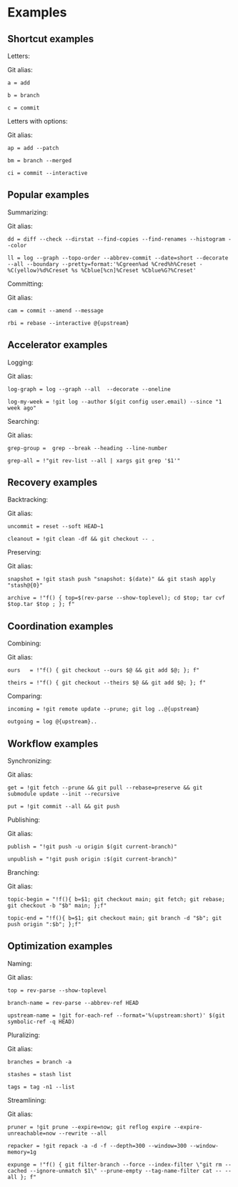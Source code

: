 # Examples


## Shortcut examples

Letters:

Git alias:

```git
a = add

b = branch

c = commit
```

Letters with options:

Git alias:

```git
ap = add --patch

bm = branch --merged

ci = commit --interactive
```


## Popular examples

Summarizing:

Git alias:

```git
dd = diff --check --dirstat --find-copies --find-renames --histogram --color

ll = log --graph --topo-order --abbrev-commit --date=short --decorate --all --boundary --pretty=format:'%Cgreen%ad %Cred%h%Creset -%C(yellow)%d%Creset %s %Cblue[%cn]%Creset %Cblue%G?%Creset'
```

Committing:

Git alias:

```git
cam = commit --amend --message

rbi = rebase --interactive @{upstream}
```


## Accelerator examples

Logging:

Git alias:

```git
log-graph = log --graph --all  --decorate --oneline

log-my-week = !git log --author $(git config user.email) --since "1 week ago"
```

Searching:

Git alias:

```git
grep-group =  grep --break --heading --line-number

grep-all = !"git rev-list --all | xargs git grep '$1'"
```


## Recovery examples

Backtracking:

Git alias:

```git
uncommit = reset --soft HEAD~1

cleanout = !git clean -df && git checkout -- .
```

Preserving:

Git alias:

```git
snapshot = !git stash push "snapshot: $(date)" && git stash apply "stash@{0}"

archive = !"f() { top=$(rev-parse --show-toplevel); cd $top; tar cvf $top.tar $top ; }; f"
```


## Coordination examples

Combining:

Git alias:

```git
ours   = !"f() { git checkout --ours $@ && git add $@; }; f"

theirs = !"f() { git checkout --theirs $@ && git add $@; }; f"
```

Comparing:

```gitlias
incoming = !git remote update --prune; git log ..@{upstream}

outgoing = log @{upstream}..
```


## Workflow examples

Synchronizing:

Git alias:

```git
get = !git fetch --prune && git pull --rebase=preserve && git submodule update --init --recursive

put = !git commit --all && git push
```

Publishing:

Git alias:

```git
publish = "!git push -u origin $(git current-branch)"

unpublish = "!git push origin :$(git current-branch)"
```

Branching:

Git alias:

```git
topic-begin = "!f(){ b=$1; git checkout main; git fetch; git rebase; git checkout -b "$b" main; };f"

topic-end = "!f(){ b=$1; git checkout main; git branch -d "$b"; git push origin ":$b"; };f"
```


## Optimization examples

Naming:

Git alias:

```git
top = rev-parse --show-toplevel

branch-name = rev-parse --abbrev-ref HEAD

upstream-name = !git for-each-ref --format='%(upstream:short)' $(git symbolic-ref -q HEAD)
```

Pluralizing:

Git alias:

```git
branches = branch -a

stashes = stash list

tags = tag -n1 --list
```

Streamlining:

Git alias:

```git
pruner = !git prune --expire=now; git reflog expire --expire-unreachable=now --rewrite --all

repacker = !git repack -a -d -f --depth=300 --window=300 --window-memory=1g

expunge = !"f() { git filter-branch --force --index-filter \"git rm --cached --ignore-unmatch $1\" --prune-empty --tag-name-filter cat -- --all }; f"
```
